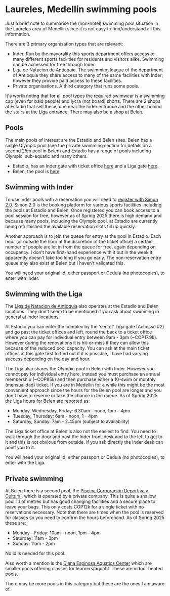 # Laureles, Medellin swimming pools

Just a brief note to summarise the (non-hotel) swimming pool situation in the Laureles area of Medellin since it is not easy to find/understand all this information.

There are 3 primary organisation types that are relevant:

- Inder. Run by the mayorality this sports department offers access to many different sports facilities for residents and visitors alike. Swimming can be accessed for free through Inder.
- Liga de Natacion de Antioquia. The swimming league of the department of Antioquia they share access to many of the same facilities with Inder; however they provide paid access to these facilities.
- Private organisations. A third category that runs some pools.

It's worth noting that for all pool types the required swimwear is a swimming cap (even for bald people) and lycra (not board) shorts. There are 2 shops at Estadio that sell these, one near the Inder entrance and the other behind the stairs at the Liga entrance. There may also be a shop at Belen.

## Pools

The main pools of interest are the Estadio and Belen sites. Belen has a single Olympic pool (see the private swimming section for details on a second 25m pool in Belen) and Estadio has a range of pools including Olympic, sub-aquatic and many others.

- Estadio, has an Inder gate with ticket office [here](https://maps.app.goo.gl/umPNvW4ut2P25Ghi9) and a Liga gate [here](https://maps.app.goo.gl/TRHQBc9f2YJ5YFnF8).
- Belen, the pool is [here](https://maps.app.goo.gl/A3SNC96GyKohaccK7).

## Swimming with Inder

To use Inder pools with a reservation you will need to [register with Simon 2.0](https://simon.inder.gov.co/register/). Simon 2.0 is the booking platform for various sports facilities including the pools at Estadio and Belen. Once registered you can book access to a pool session for free, however as of Spring 2025 there is high demand and because many pools, including the Olympic pool, at Estadio are currently being refurbished the available reservation slots fill up quickly.

Another approach is to join the queue for entry at the pool in Estadio. Each hour (or outside the hour at the discretion of the ticket office) a certain number of people are let in from the queue for free, again depending on occupancy. I don't have first-hand experience with it but in the week it apparently doesn't take too long if you go early. The non-reservation entry queue may also exist at Belen but I haven't validated this.

You will need your original id, either passport or Cedula (no photocopies), to enter with Inder.

## Swimming with the Liga

The [Liga de Natacion de Antioquia](https://www.nadamejor.com.co/#/servicios/4) also operates at the Estadio and Belen locations. They don't seem to be mentioned if you ask about swimming in general at Inder locations.

At Estadio you can enter the complex by the 'secret' Liga gate (Accesso #2) and go past the ticket offices and left, round the back to a ticket office where you can pay for individual entry between 9am - 3pm (~COP17.9k). However during the renovations it is hit-or-miss if they can allow this because of the reduced pool capacity. You can ask at the main ticket offices at this gate first to find out if it is possible, I have had varying success depending on the day and hour.

The Liga also shares the Olympic pool in Belen with Inder. However you cannot pay for individual entry here, instead you must purchase an annual membership (~COP85k) and then purchase either a 10-swim or monthly (mensualidad) ticket. If you are in Medellin for a while this might be the most convenient approach since the hours for the Belen pool are longer and you don't have to reserve or take the chance in the queue. As of Spring 2025 the Liga hours for Belen are reported as:

- Monday, Wednesday, Friday: 6.30am - noon, 1pm - 4pm
- Tuesday, Thursday: 6am - noon, 1 - 4pm
- Saturday, Sunday: 7am - 2.45pm (subject to availability)

The Liga ticket office at Belen is also not the easiest to find. You need to walk through the door and past the Inder front-desk and to the left to get to it and this is not obvious from outside. If you ask directly the Inder desk can point you to it.

You will need your original id, either passport or Cedula (no photocopies), to enter with the Liga.

## Private swimming

At Belen there is a second pool, the [Piscina Corporación Deportiva y Cultural](https://maps.app.goo.gl/X5ku6oAVnqV2pKWg7), which is operated by a private company. This is quite a shallow pool 1.1 of metres but has good changing facilities and a secure place to leave your bags. This only costs COP12k for a single ticket with no reservations necessary. Note that there are times when the pool is reserved for classes so you need to confirm the hours beforehand. As of Spring 2025 these are:

- Monday - Friday: 10am - noon, 1pm - 4pm
- Saturday: 11am - 3pm
- Sunday: 11am - 2pm

No id is needed for this pool.

Also worth a mention is the [Diana Espinosa Aquatics Center](http://www.centroacuaticoydeestimulaciondianaespinosa.com/) which are smaller pools offering classes for learners/aquafit. These are indoor heated pools.

There may be more pools in this category but these are the ones I am aware of.
